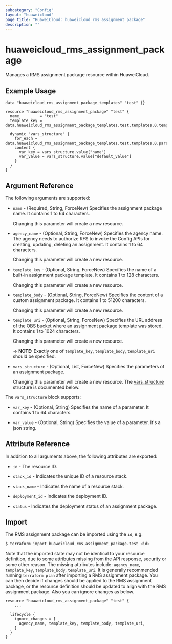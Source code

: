 ```yaml
---
subcategory: "Config"
layout: "huaweicloud"
page_title: "HuaweiCloud: huaweicloud_rms_assignment_package"
description: ""
---
```


# huaweicloud_rms_assignment_package

Manages a RMS assignment package resource within HuaweiCloud.

## Example Usage

```hcl
data "huaweicloud_rms_assignment_package_templates" "test" {}

resource "huaweicloud_rms_assignment_package" "test" {
  name         = "test"
  template_key = data.huaweicloud_rms_assignment_package_templates.test.templates.0.template_key

  dynamic "vars_structure" {
    for_each = data.huaweicloud_rms_assignment_package_templates.test.templates.0.parameters
    content {
      var_key = vars_structure.value["name"]
      var_value = vars_structure.value["default_value"]
    }
  }
}
```

## Argument Reference

The following arguments are supported:

* `name` - (Required, String, ForceNew) Specifies the assignment package name. It contains 1 to 64 characters.

  Changing this parameter will create a new resource.

* `agency_name` - (Optional, String, ForceNew) Specifies the agency name. The agency needs to authorize RFS to invoke
  the Config APIs for creating, updating, deleting an assignment. It contains 1 to 64 characters.

  Changing this parameter will create a new resource.

* `template_key` - (Optional, String, ForceNew) Specifies the name of a built-in assignment package template. It
  contains 1 to 128 characters.

  Changing this parameter will create a new resource.

* `template_body` - (Optional, String, ForceNew) Specifies the content of a custom assignment package. It contains 1 to
  51200 characters.

  Changing this parameter will create a new resource.

* `template_uri` - (Optional, String, ForceNew) Specifies the URL address of the OBS bucket where an assignment package
  template was stored. It contains 1 to 1024 characters.

  Changing this parameter will create a new resource.

  -> **NOTE:** Exactly one of `template_key`, `template_body`, `template_uri` should be specified.

* `vars_structure` - (Optional, List, ForceNew) Specifies the parameters of an assignment package.

  Changing this parameter will create a new resource.
The [vars_structure](#AssignmentPackage_VarStructure) structure is documented below.

<a name="AssignmentPackage_VarStructure"></a>
The `vars_structure` block supports:

* `var_key` - (Optional, String) Specifies the name of a parameter. It contains 1 to 64 characters.

* `var_value` - (Optional, String) Specifies the value of a parameter. It's a json string.

## Attribute Reference

In addition to all arguments above, the following attributes are exported:

* `id` - The resource ID.

* `stack_id` - Indicates the unique ID of a resource stack.

* `stack_name` - Indicates the name of a resource stack.

* `deployment_id` - Indicates the deployment ID.

* `status` - Indicates the deployment status of an assignment package.

## Import

The RMS assignment package can be imported using the `id`, e.g.

```bash
$ terraform import huaweicloud_rms_assignment_package.test <id>
```

Note that the imported state may not be identical to your resource definition, due to some attributes missing from the
API response, security or some other reason. The missing attributes include: `agency_name`, `template_key`,
`template_body`, `template_uri`. It is generally recommended running `terraform plan` after importing a RMS assignment
package. You can then decide if changes should be applied to the RMS assignment package, or the resource definition
should be updated to align with the RMS assignment package. Also you can ignore changes as below.

```hcl
resource "huaweicloud_rms_assignment_package" "test" {
    ...

  lifecycle {
    ignore_changes = [
      agency_name, template_key, template_body, template_uri,
    ]
  }
}
```
